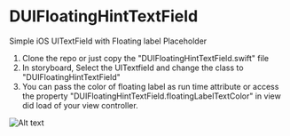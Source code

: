 # DUIFloatingHintTextField
Simple iOS UITextField with Floating label Placeholder

1. Clone the repo or just copy the "DUIFloatingHintTextField.swift" file
2. In storyboard, Select the UITextfield and change the class to "DUIFloatingHintTextField"
3. You can pass the color of floating label as run time attribute or access the property "DUIFloatingHintTextField.floatingLabelTextColor" in view did load of your view controller.

![Alt text](/../master/out.gif?raw=true)
